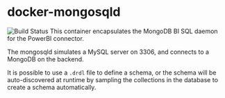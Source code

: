 # docker-mongosqld
![Build Status](https://github.com/cyberatz/docker-mongosqld/workflows/Docker/badge.svg)
This container encapsulates the MongoDB BI SQL daemon for the PowerBI connector.

The mongosqld simulates a MySQL server on 3306, and connects to a MongoDB on the backend.

It is possible to use a `.drdl` file to define a schema, or the schema will be auto-discovered at runtime by sampling the collections in the database to create a schema automatically.
